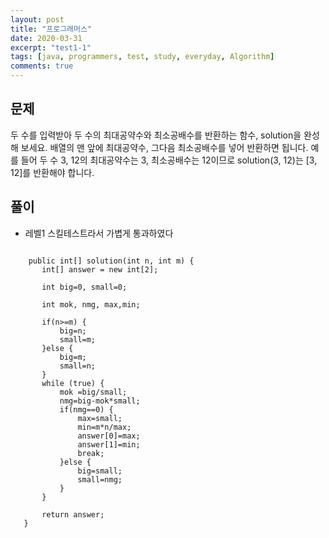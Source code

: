 ```yaml
---
layout: post
title: "프로그래머스"
date: 2020-03-31
excerpt: "test1-1"
tags: [java, programmers, test, study, everyday, Algorithm]
comments: true
---
```


## 문제


두 수를 입력받아 두 수의 최대공약수와 최소공배수를 반환하는 함수, solution을 완성해 보세요. 배열의 맨 앞에 최대공약수, 
 그다음 최소공배수를 넣어 반환하면 됩니다. 예를 들어 두 수 3, 12의 최대공약수는 3, 최소공배수는 12이므로 solution(3, 12)는 [3, 12]를 반환해야 합니다.
 
 
 ## 풀이
 * 레벨1 스킬테스트라서 가볍게 통과하였다
 
 
 ```
 
     public int[] solution(int n, int m) {
        int[] answer = new int[2];
        
        int big=0, small=0;
        
        int mok, nmg, max,min;
        
        if(n>=m) {
        	big=n;
        	small=m;
        }else {
        	big=m;
        	small=n;
        }
        while (true) {
        	mok =big/small;
        	nmg=big-mok*small;
        	if(nmg==0) {
        		max=small;
        		min=m*n/max;
        		answer[0]=max;
        		answer[1]=min;
        		break;
        	}else {
        		big=small;
        		small=nmg;
        	}
        }
        
        return answer;
    }
 ```
 
 
